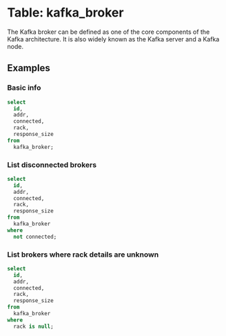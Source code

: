 # Table: kafka_broker

The Kafka broker can be defined as one of the core components of the Kafka architecture. It is also widely known as the Kafka server and a Kafka node.

## Examples

### Basic info

```sql
select
  id,
  addr,
  connected,
  rack,
  response_size
from
  kafka_broker;
```

### List disconnected brokers

```sql
select
  id,
  addr,
  connected,
  rack,
  response_size
from
  kafka_broker
where
  not connected;
```

### List brokers where rack details are unknown

```sql
select
  id,
  addr,
  connected,
  rack,
  response_size
from
  kafka_broker
where
  rack is null;
```